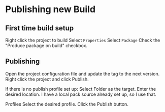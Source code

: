 # Publishing new Build
## First time build setup
Right click the project to build
Select `Properties`
Select `Package`
Check the "Produce package on build" checkbox.

## Publishing
Open the project configuration file and update the tag to the next version.
Right click the project and click Publish.

If there is no publish profile set up:
Select Folder as the target.
Enter the desired location. I have a local pack source already set up, so I use that.

Profiles
Select the desired profile.
Click the Publish button.